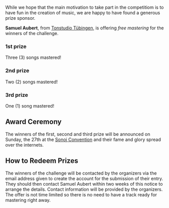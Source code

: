 <!--
.. title: Prizes
.. slug: prizes
.. date: 2019-10-21 17:37:00 UTC+02:00
.. tags:
.. category:
.. link:
.. description:
.. type: text
.. author: Christopher Arndt
-->

While we hope that the main motivation to take part in the competitiom is to
have fun in the creation of music, we are happy to have found a generous
prize sponsor.

**Samuel Aubert**, from [Tonstudio Tübingen](https://tonstudio-tuebingen.com/),
is offering *free mastering* for the winners of the challenge.

### 1st prize

Three (3) songs mastered!

### 2nd prize

Two (2) songs mastered!

### 3rd prize

One (1) song mastered!


## Award Ceremony

The winners of the first, second and third prize will be announced on Sunday,
the 27th at the [Sonoj Convention](https://sonoj.org/schedule.html) and their
fame and glory spread over the internets.


## How to Redeem Prizes

The winners of the challenge will be contacted by the organizers via the
email address given to create the account for the submission of their entry.
They should then contact Samuel Aubert within two weeks of this notice to
arrange the details. Contact information will be provided by the organizers.
The offer is not time limited so there is no need to have a track ready for
mastering right away.
